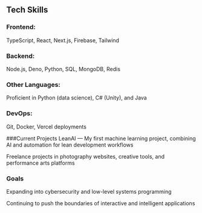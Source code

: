 ## Tech Skills
### Frontend: 
TypeScript, React, Next.js, Firebase, Tailwind

### Backend: 
Node.js, Deno, Python, SQL, MongoDB, Redis

### Other Languages: 
Proficient in Python (data science), C# (Unity), and Java

### DevOps: 
Git, Docker, Vercel deployments

###Current Projects
LeanAI — My first machine learning project, combining AI and automation for lean development workflows

Freelance projects in photography websites, creative tools, and performance arts platforms

### Goals
Expanding into cybersecurity and low-level systems programming

Continuing to push the boundaries of interactive and intelligent applications

